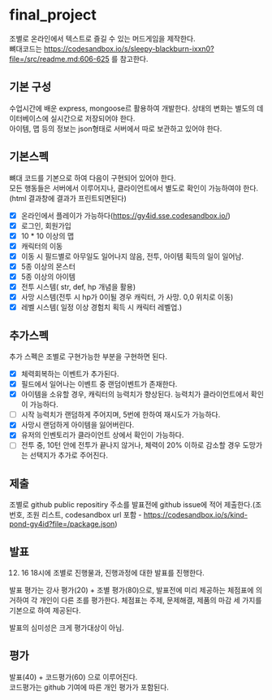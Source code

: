 # final_project

조별로 온라인에서 텍스트로 즐길 수 있는 머드게임을 제작한다.  
뼈대코드는 https://codesandbox.io/s/sleepy-blackburn-ixxn0?file=/src/readme.md:606-625 를 참고한다.

## 기본 구성

수업시간에 배운 express, mongoose르 활용하여 개발한다. 상태의 변화는 별도의 데이터베이스에 실시간으로 저장되어야 한다.  
아이템, 맵 등의 정보는 json형태로 서버에서 따로 보관하고 있어야 한다.

## 기본스펙

뼈대 코드를 기본으로 하여 다음이 구현되어 있어야 한다.  
모든 행동들은 서버에서 이루어지나, 클라이언트에서 별도로 확인이 가능하여야 한다.(html 결과창에 결과가 프린트되면된다)

- [X] 온라인에서 플레이가 가능하다(https://gy4id.sse.codesandbox.io/)
- [X] 로그인, 회원가입
- [X] 10 * 10 이상의 맵
- [X] 캐릭터의 이동
- [X] 이동 시 필드별로 아무일도 일어나지 않음, 전투, 아이템 획득의 일이 일어남.
- [X] 5종 이상의 몬스터
- [X] 5종 이상의 아이템
- [X] 전투 시스템( str, def, hp 개념을 활용)
- [X] 사망 시스템(전투 시 hp가 0이될 경우 캐릭터, 가 사망. 0,0 위치로 이동)
- [X] 레벨 시스템( 일정 이상 경험치 획득 시 캐릭터 레벨업.)

## 추가스펙

추가 스펙은 조별로 구현가능한 부분을 구현하면 된다.

- [X] 체력회복하는 이벤트가 추가된다.
- [X] 필드에서 일어나는 이벤트 중 랜덤이벤트가 존재한다.
- [X] 아이템을 소유할 경우, 캐릭터의 능력치가 향상된다. 능력치가 클라이언트에서 확인이 가능하다.
- [ ] 시작 능력치가 랜덤하게 주어지며, 5번에 한하여 재시도가 가능하다.
- [X] 사망시 랜덤하게 아이템을 잃어버린다.
- [X] 유저의 인벤토리가 클라이언트 상에서 확인이 가능하다.
- [ ] 전투 중, 10턴 안에 전투가 끝나지 않거나, 체력이 20% 이하로 감소할 경우 도망가는 선택지가 추가로 주어진다.

## 제출

조별로 github public repositiry 주소를 발표전에 github issue에 적어 제출한다.(조 번호, 조원 리스트, codesandbox url 포함 - https://codesandbox.io/s/kind-pond-gy4id?file=/package.json)

## 발표

12. 16 18시에 조별로 진행물과, 진행과정에 대한 발표를 진행한다.

발표 평가는 강사 평가(20) + 조별 평가(80)으로, 발표전에 미리 제공하는 체점표에 의거하여 각 개인이 다른 조를 평가한다. 체점표는 주제, 문제해결, 제품의 마감 세 가지를 기본으로 하여 제공된다.

발표의 심미성은 크게 평가대상이 아님.

## 평가

발표(40) + 코드평가(60) 으로 이루어진다.  
코드평가는 github 기여에 따른 개인 평가가 포함된다.

